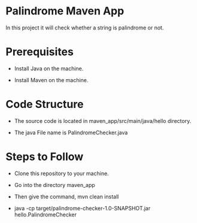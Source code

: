 # Palindrome Maven App

In this project it will check whether a string is palindrome or not.

# Prerequisites

- Install Java on the machine.

- Install Maven on the machine.

# Code Structure

- The source code is located in maven_app/src/main/java/hello directory.

- The java File name is PalindromeChecker.java

# Steps to Follow

- Clone this repository to your machine.

- Go into the directory maven_app

- Then give the command,
  mvn clean install

- java -cp target/palindrome-checker-1.0-SNAPSHOT.jar hello.PalindromeChecker

